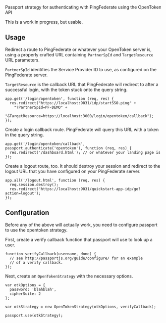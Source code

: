 Passport strategy for authenticating with PingFederate using the OpenToken API

This is a work in progress, but usable.

Usage
-----

Redirect a route to PingFederate or whatever your OpenToken server is,
using a properly crafted URL containing `PartnerSpId` and `TargetResource`
URL parameters.

`PartnerSpId` identifies the Service Provider ID to use, as configured on
the PingFederate server.

`TargetResource` is the callback URL that PingFederate will redirect to
after a successful login, with the token stuck onto the query string.

```
app.get('/login/opentoken', function (req, res) {
  res.redirect("https://localhost:9031/idp/startSSO.ping" +
    "?PartnerSpId=PF-DEMO" +
    "&TargetResource=https://localhost:3000/login/opentoken/callback");
});
```

Create a login callback route. PingFederate will query this URL with a token
in the query string.

```
app.get('/login/opentoken/callback', passport.authenticate('opentoken'), function (req, res) {
  res.redirect('/dashboard.html'); // or whatever your landing page is
});
```

Create a logout route, too. It should destroy your session and redirect to the logout URL that 
you have configured on your PingFederate server.

```
app.all('/logout.html', function (req, res) {
  req.session.destroy();
  res.redirect('https://localhost:9031/quickstart-app-idp/go?action=logout');
});
```

Configuration
-------------

Before any of the above will actually work, you need to configure passport to use
the opentoken strategy.

First, create a verify callback function that passport will use to look up
a user.

```
function verifyCallback(username, done) {
  // see http://passportjs.org/guide/configure/ for an example
  // of a verify callback.
});
```

Next, create an `OpenTokenStrategy` with the necessary options.

```
var otkOptions = {
  password: 'blahblah',
  cipherSuite: 2
};

var otkStrategy = new OpenTokenStrategy(otkOptions, verifyCallback);

passport.use(otkStrategy);
```
